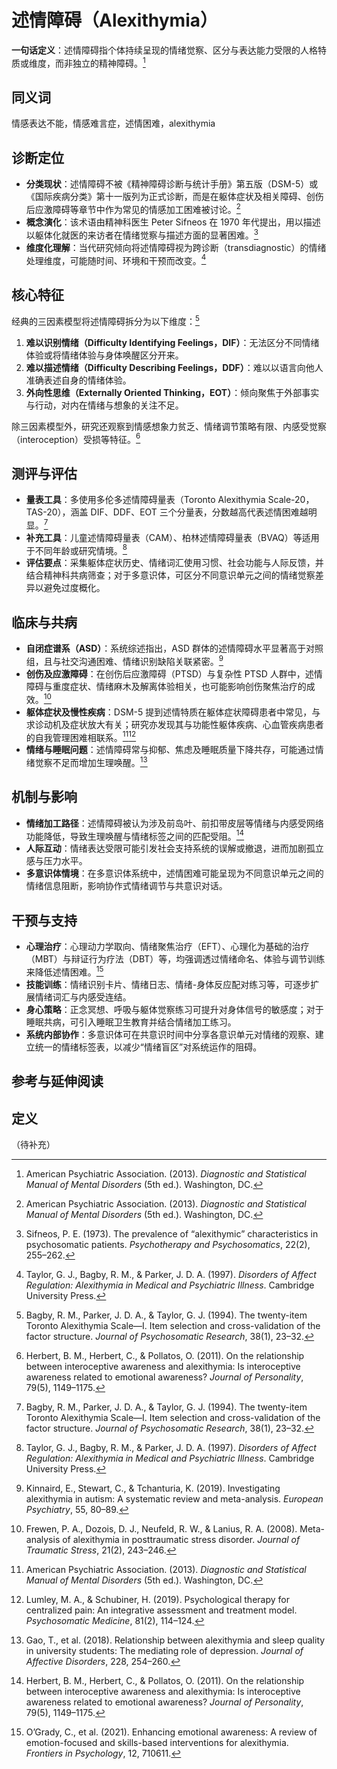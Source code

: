 # 述情障碍（Alexithymia）

**一句话定义**：述情障碍指个体持续呈现的情绪觉察、区分与表达能力受限的人格特质或维度，而非独立的精神障碍。[^述情障碍-apa]

## 同义词

情感表达不能，情感难言症，述情困难，alexithymia

## 诊断定位

- **分类现状**：述情障碍不被《精神障碍诊断与统计手册》第五版（DSM-5）或《国际疾病分类》第十一版列为正式诊断，而是在躯体症状及相关障碍、创伤后应激障碍等章节中作为常见的情感加工困难被讨论。[^述情障碍-apa]
- **概念演化**：该术语由精神科医生 Peter Sifneos 在 1970 年代提出，用以描述以躯体化就医的来访者在情绪觉察与描述方面的显著困难。[^述情障碍-sifneos]
- **维度化理解**：当代研究倾向将述情障碍视为跨诊断（transdiagnostic）的情绪处理维度，可能随时间、环境和干预而改变。[^述情障碍-taylor]

## 核心特征

经典的三因素模型将述情障碍拆分为以下维度：[^述情障碍-tas]

1. **难以识别情绪（Difficulty Identifying Feelings，DIF）**：无法区分不同情绪体验或将情绪体验与身体唤醒区分开来。
2. **难以描述情绪（Difficulty Describing Feelings，DDF）**：难以以语言向他人准确表述自身的情绪体验。
3. **外向性思维（Externally Oriented Thinking，EOT）**：倾向聚焦于外部事实与行动，对内在情绪与想象的关注不足。

除三因素模型外，研究还观察到情感想象力贫乏、情绪调节策略有限、内感受觉察（interoception）受损等特征。[^述情障碍-herbert]

## 测评与评估

- **量表工具**：多使用多伦多述情障碍量表（Toronto Alexithymia Scale-20，TAS-20），涵盖 DIF、DDF、EOT 三个分量表，分数越高代表述情困难越明显。[^述情障碍-tas]
- **补充工具**：儿童述情障碍量表（CAM）、柏林述情障碍量表（BVAQ）等适用于不同年龄或研究情境。[^述情障碍-taylor]
- **评估要点**：采集躯体症状历史、情绪词汇使用习惯、社会功能与人际反馈，并结合精神科共病筛查；对于多意识体，可区分不同意识单元之间的情绪觉察差异以避免过度概化。

## 临床与共病

- **自闭症谱系（ASD）**：系统综述指出，ASD 群体的述情障碍水平显著高于对照组，且与社交沟通困难、情绪识别缺陷关联紧密。[^述情障碍-asd]
- **创伤及应激障碍**：在创伤后应激障碍（PTSD）与复杂性 PTSD 人群中，述情障碍与重度症状、情绪麻木及解离体验相关，也可能影响创伤聚焦治疗的成效。[^述情障碍-frewen]
- **躯体症状及慢性疾病**：DSM-5 提到述情特质在躯体症状障碍患者中常见，与求诊动机及症状放大有关；研究亦发现其与功能性躯体疾病、心血管疾病患者的自我管理困难相联系。[^述情障碍-apa][^述情障碍-lumley]
- **情绪与睡眠问题**：述情障碍常与抑郁、焦虑及睡眠质量下降共存，可能通过情绪觉察不足而增加生理唤醒。[^述情障碍-gao]

## 机制与影响

- **情绪加工路径**：述情障碍被认为涉及前岛叶、前扣带皮层等情绪与内感受网络功能降低，导致生理唤醒与情绪标签之间的匹配受阻。[^述情障碍-herbert]
- **人际互动**：情绪表达受限可能引发社会支持系统的误解或撤退，进而加剧孤立感与压力水平。
- **多意识体情境**：在多意识体系统中，述情困难可能呈现为不同意识单元之间的情绪信息阻断，影响协作式情绪调节与共意识对话。

## 干预与支持

- **心理治疗**：心理动力学取向、情绪聚焦治疗（EFT）、心理化为基础的治疗（MBT）与辩证行为疗法（DBT）等，均强调透过情绪命名、体验与调节训练来降低述情困难。[^述情障碍-ogrady]
- **技能训练**：情绪识别卡片、情绪日志、情绪-身体反应配对练习等，可逐步扩展情绪词汇与内感受连结。
- **身心策略**：正念冥想、呼吸与躯体觉察练习可提升对身体信号的敏感度；对于睡眠共病，可引入睡眠卫生教育并结合情绪加工练习。
- **系统内部协作**：多意识体可在共意识时间中分享各意识单元对情绪的观察、建立统一的情绪标签表，以减少“情绪盲区”对系统运作的阻碍。

## 参考与延伸阅读

[^述情障碍-apa]: American Psychiatric Association. (2013). *Diagnostic and Statistical Manual of Mental Disorders* (5th ed.). Washington, DC.
[^述情障碍-sifneos]: Sifneos, P. E. (1973). The prevalence of “alexithymic” characteristics in psychosomatic patients. *Psychotherapy and Psychosomatics*, 22(2), 255–262.
[^述情障碍-taylor]: Taylor, G. J., Bagby, R. M., & Parker, J. D. A. (1997). *Disorders of Affect Regulation: Alexithymia in Medical and Psychiatric Illness*. Cambridge University Press.
[^述情障碍-tas]: Bagby, R. M., Parker, J. D. A., & Taylor, G. J. (1994). The twenty-item Toronto Alexithymia Scale—I. Item selection and cross-validation of the factor structure. *Journal of Psychosomatic Research*, 38(1), 23–32.
[^述情障碍-herbert]: Herbert, B. M., Herbert, C., & Pollatos, O. (2011). On the relationship between interoceptive awareness and alexithymia: Is interoceptive awareness related to emotional awareness? *Journal of Personality*, 79(5), 1149–1175.
[^述情障碍-asd]: Kinnaird, E., Stewart, C., & Tchanturia, K. (2019). Investigating alexithymia in autism: A systematic review and meta-analysis. *European Psychiatry*, 55, 80–89.
[^述情障碍-frewen]: Frewen, P. A., Dozois, D. J., Neufeld, R. W., & Lanius, R. A. (2008). Meta-analysis of alexithymia in posttraumatic stress disorder. *Journal of Traumatic Stress*, 21(2), 243–246.
[^述情障碍-lumley]: Lumley, M. A., & Schubiner, H. (2019). Psychological therapy for centralized pain: An integrative assessment and treatment model. *Psychosomatic Medicine*, 81(2), 114–124.
[^述情障碍-gao]: Gao, T., et al. (2018). Relationship between alexithymia and sleep quality in university students: The mediating role of depression. *Journal of Affective Disorders*, 228, 254–260.
[^述情障碍-ogrady]: O’Grady, C., et al. (2021). Enhancing emotional awareness: A review of emotion-focused and skills-based interventions for alexithymia. *Frontiers in Psychology*, 12, 710611.

## 定义
（待补充）
